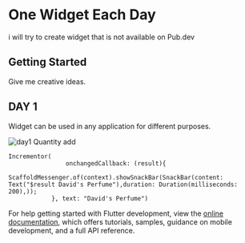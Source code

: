 # One Widget Each Day 

i will try to create widget that is not available on Pub.dev

## Getting Started
Give me creative ideas.

## DAY 1

Widget can be used in any application for different purposes.


![day1 Quantity add](https://user-images.githubusercontent.com/81414269/179511843-a630da3e-5849-47f5-8e57-0f6cd70e11c6.gif)

```
Incrementor(
                onchangedCallback: (result){
                  ScaffoldMessenger.of(context).showSnackBar(SnackBar(content: Text("$result David's Perfume"),duration: Duration(milliseconds: 200),));
            }, text: "David's Perfume")
```

For help getting started with Flutter development, view the
[online documentation](https://docs.flutter.dev/), which offers tutorials,
samples, guidance on mobile development, and a full API reference.
